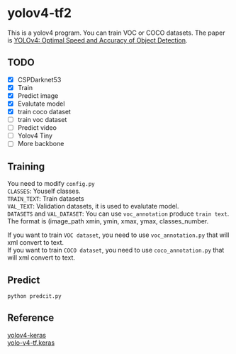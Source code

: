 # yolov4-tf2

This is a yolov4 program. You can train VOC or COCO datasets. The paper is [YOLOv4: Optimal Speed and Accuracy of Object Detection](https://arxiv.org/abs/2004.10934).  


## TODO
- [x] CSPDarknet53
- [x] Train
- [x] Predict image
- [x] Evalutate model
- [x] train coco dataset
- [ ] train voc dataset
- [ ] Predict video
- [ ] Yolov4 Tiny
- [ ] More backbone

## Training 
You need to modify `config.py`    
`CLASSES`: Youself classes.  
`TRAIN_TEXT`: Train datasets  
`VAL_TEXT`: Validation datasets, it is used to evalutate model.  
`DATASETS` and `VAL_DATASET`: You can use `voc_annotation` produce `train text`. The format is (image_path xmin, ymin, xmax, ymax, classes_number.  

If you want to train `VOC dataset`, you need to use `voc_annotation.py` that will xml convert to text.  
If you want to train `COCO dataset`, you need to use `coco_annotation.py` that will xml convert to text.  

## Predict
```
python predcit.py
```


## Reference
[yolov4-keras](https://github.com/bubbliiiing/yolov4-keras)  
[yolo-v4-tf.keras](https://github.com/taipingeric/yolo-v4-tf.keras)  
